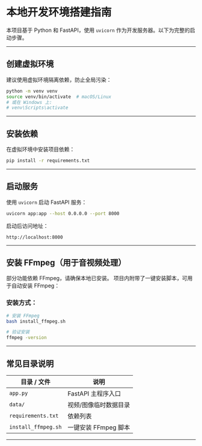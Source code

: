 # 本地开发环境搭建指南

本项目基于 Python 和 FastAPI，使用 `uvicorn` 作为开发服务器。以下为完整的启动步骤。

---

## 创建虚拟环境

建议使用虚拟环境隔离依赖，防止全局污染：

```bash
python -m venv venv
source venv/bin/activate  # macOS/Linux
# 或在 Windows 上:
# venv\Scripts\activate
```

---

## 安装依赖

在虚拟环境中安装项目依赖：

```bash
pip install -r requirements.txt
```

---

## 启动服务

使用 `uvicorn` 启动 FastAPI 服务：

```bash
uvicorn app:app --host 0.0.0.0 --port 8000
```

启动后访问地址：

```
http://localhost:8000
```

---

## 安装 FFmpeg（用于音视频处理）

部分功能依赖 FFmpeg，请确保本地已安装。
项目内附带了一键安装脚本，可用于自动安装 FFmpeg：

### 安装方式：

```bash
# 安装 FFmpeg
bash install_ffmpeg.sh

# 验证安装
ffmpeg -version
```


---

## 常见目录说明

| 目录 / 文件         | 说明                   |
|---------------------|------------------------|
| `app.py`            | FastAPI 主程序入口     |
| `data/`             | 视频/图像临时数据目录  |
| `requirements.txt`  | 依赖列表               |
| `install_ffmpeg.sh` | 一键安装 FFmpeg 脚本   |

---


